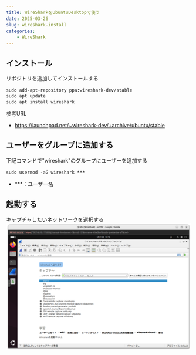```yaml
---
title: WireSharkをUbuntuDesktopで使う
date: 2025-03-26
slug: wireshark-install
categories:
    - WireShark
---
```


## インストール
リポジトリを追加してインストールする
```
sudo add-apt-repository ppa:wireshark-dev/stable
sudo apt update
sudo apt install wireshark
```

参考URL
- https://launchpad.net/~wireshark-dev/+archive/ubuntu/stable

## ユーザーをグループに追加する
下記コマンドで"wireshark"のグループにユーザーを追加する
```
sudo usermod -aG wireshark ***
```
- ***：ユーザー名

## 起動する
キャプチャしたいネットワークを選択する
![](01.png)
